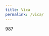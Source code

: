 ```yaml
---
title: Vica
permalink: /vica/
---
```


  <head>
    <meta charset="utf-8" />
    <meta name="theme-color" content="#000000" />
    <link
      href="https://webchat.vica.gov.sg/static/css/chat.css"
      rel="stylesheet"
    />
<style type="text/css">
 
#webchat 
line-height: normal;
 
</style>
  </head>
 
  <body> 987

<div id="webchat" 
app-id="cpib-ask-cpib" 
app-icon="https://www.cpib.gov.sg/images/avatar.png" 
app-name="Ask Kopi Lim" 
app-color="#00205b" 
app-base-font-size="16" 
app-auto-launch="false" 
app-bot-response-trigger-event="true" 
app-enable-auto-complete="true" 
app-auto-complete-background-color="#DFE8F9" 
app-auto-complete-divider-color="#00205b" 
app-auto-complete-hover-color="#98b5eb" 
app-enable-recommendations="true" 
app-recommendations-background-color="#DFE8F9" 
app-recommendations-hover-color="#98b5eb" 
app-font-family= "Arial"; "Segoe UI"
app-environment-override="draft"
     
></div>

<script type="text/javascript" src="https://webchat.vica.gov.sg/static/js/chat.js">
</script>

  </body>
  

